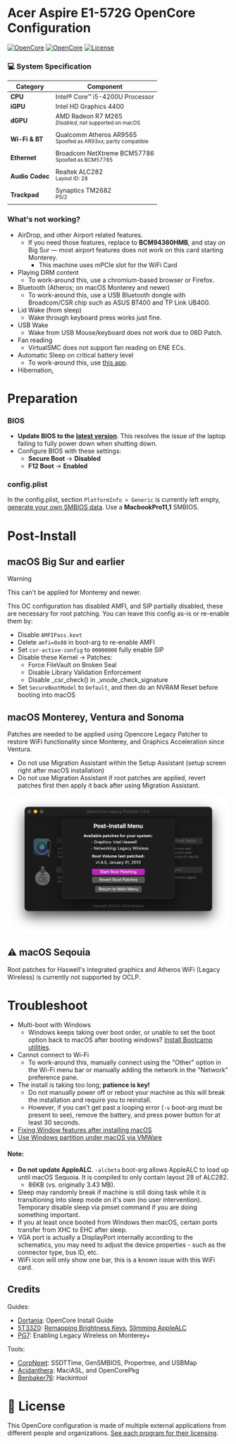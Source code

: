 # Acer Aspire E1-572G OpenCore Configuration


[![OpenCore](https://img.shields.io/badge/OpenCore-1.0.0-blue.svg)](https://github.com/acidanthera/OpenCorePkg)
[![OpenCore](https://img.shields.io/badge/macOS-Sonoma-green.svg)](https://github.com/acidanthera/OpenCorePkg)
[![License](https://img.shields.io/badge/License-MIT-purple.svg)](https://github.com/unitedastronomer/E1-572G-Hackintosh/blob/main/LICENSE.md)<br>

### 💻 System Specification

| Category       | Component                               |
|----------------|-----------------------------------------|
| **CPU**        | Intel® Core™ i5-4200U Processor         |
| **iGPU**       | Intel HD Graphics 4400                |
| **dGPU**       | AMD Radeon R7 M265  <br><sup>_Disabled_, not supported on macOS</sup>        |
| **Wi-Fi & BT** | Qualcomm Atheros AR9565 <br><sup>Spoofed as AR93xx; partly compatible </sup>      |
| **Ethernet**   | Broadcom NetXtreme BCM57786 <br><sup>Spoofed as BCM57785</sup>                           |
| **Audio Codec**| Realtek ALC282<br><sup>Layout ID: 28</sup>                                   |
| **Trackpad**   | Synaptics TM2682 <br><sup>PS/2</sup>                                          |


### What's not working?

- AirDrop, and other Airport related features.
	- If you need those features, replace to **BCM94360HMB**, and stay on Big Sur — most airport features does not work on this card starting Monterey.
		- This machine uses mPCIe slot for the WiFi Card
- Playing DRM content
	- To work-around this, use a chromium-based browser or Firefox.
- Bluetooth (Atheros; on macOS Monterey and newer)
	- To work-around this, use a USB Bluetooth dongle with Broadcom/CSR chip such as ASUS BT400 and TP Link UB400.
- Lid Wake (from sleep)
	- Wake through keyboard press works just fine.
- USB Wake
	- Wake from USB Mouse/keyboard does not work due to 06D Patch.
- Fan reading
	- VirtualSMC does not support fan reading on ENE ECs.
- Automatic Sleep on critical battery level
	- To work-around this, use [this app](https://github.com/HsOjo/SleeperX).
- Hibernation[.](https://github.com/acidanthera/bugtracker/issues/386#issuecomment-503042790)

# Preparation

### BIOS 

*  **Update BIOS to the** [**latest version**](https://www.acer.com/us-en/support/product-support/Aspire_E1-572G). This resolves the issue of the laptop failing to fully power down when shutting down.
* Configure BIOS with these settings:
	* **Secure Boot** &rarr; **Disabled**
	* **F12 Boot** &rarr; **Enabled**

### config.plist

In the config.plist, section <code>PlatformInfo > Generic</code> is currently left empty, [generate your own SMBIOS data](https://github.com/corpnewt/GenSMBIOS). Use a **MacbookPro11,1** SMBIOS.

# Post-Install

## macOS Big Sur and earlier
> [!WARNING]  
> This can't be applied for Monterey and newer.

This OC configuration has disabled AMFI, and SIP partially disabled, these are necessary for root patching.  You can leave this config as-is or re-enable them by:
* Disable `AMFIPass.kext`
* Delete `amfi=0x80` in boot-arg to re-enable AMFI
* Set `csr-active-config` to `00000000` fully enable SIP
 * Disable these Kernel -> Patches:
   * Force FileVault on Broken Seal
   * Disable Library Validation Enforcement
   * Disable _csr_check() in _vnode_check_signature
* Set `SecureBootModel` to `Default`, and then do an NVRAM Reset before booting into macOS


## macOS Monterey, Ventura and Sonoma

Patches are needed to be applied using Opencore Legacy Patcher to restore WiFi functionality since Monterey, and Graphics Acceleration since Ventura. 

 * Do not use Migration Assistant within the Setup Assistant (setup screen right after macOS installation)
 * Do not use Migration Assistant if root patches are applied, revert patches first then apply it back after using Migration Assistant.

<div align="center">
<img align="center" src="./assets/oclp.png" width="600">
</div>


## ⚠️ macOS Seqouia

Root patches for Haswell's integrated graphics and Atheros WiFi (Legacy Wireless) is currently not supported by OCLP.


# Troubleshoot
* Multi-boot with Windows
	* Windows keeps taking over boot order, or unable to set the boot option back to macOS after booting windows? [Install Bootcamp utilities](https://dortania.github.io/OpenCore-Post-Install/multiboot/bootcamp.html#installation).
* Cannot connect to Wi-Fi
	* To work-around this, manually connect using the "Other" option in the Wi-Fi menu bar or manually adding the network in the "Network" preference pane.
* The install is taking too long; **patience is key!**
	* Do not manually power off or reboot your machine as this will break the installation and require you to reinstall.
	* However, if you can't get past a looping error (`-v` boot-arg must be present to see), remove the battery, and press power button for at least 30 seconds. 
* [Fixing Window features after installing macOS](https://github.com/5T33Z0/OC-Little-Translated/blob/main/I_Windows/Windows_fixes.md)
* [Use Windows partition under macOS via VMWare](https://github.com/mackonsti/s145-14iwl/blob/master/Fusion.md)


#### Note:
* **Do not update AppleALC**. `-alcbeta` boot-arg allows AppleALC to load up until macOS Sequoia. It is compiled to only contain layout 28 of ALC282. 
	* 86KB (vs. originally 3.43 MB).
* Sleep may randomly break if machine is still doing task while it is transitioning into sleep mode on it's own (no user intervention). Temporary disable sleep via pmset command if you are doing something important.
* If you at least once booted from Windows then macOS, certain ports transfer from XHC to EHC after sleep.
* VGA port is actually a DisplayPort internally according to the schematics, you may need to adjust the device properties - such as the connector type, bus ID, etc.  
* WiFi icon will only show one bar, this is a known issue with this WiFi card.

## Credits

Guides:
- [Dortania](https://dortania.github.io/OpenCore-Install-Guide/config.plist/haswell.html): OpenCore Install Guide
- [5T33Z0](https://github.com/5T33Z0): [Remapping Brightness Keys](https://github.com/5T33Z0/OC-Little-Translated/blob/main/05_Laptop-specific_Patches/Fixing_Keyboard_Mappings_and_Brightness_Keys/Customizing_ThinkPad_Keyboard_Shortcuts.md), [Slimming AppleALC](https://github.com/5T33Z0/AppleALC-Guides/tree/main/Slimming_AppleALC)
- [PG7](https://www.insanelymac.com/forum/topic/359007-wifi-atheros-monterey-ventura-sonoma-work/): Enabling Legacy Wireless on Monterey+

Tools:
- [CorpNewt](https://github.com/corpnewt/SSDTTime): SSDTTime, GenSMBIOS, Propertree, and USBMap
- [Acidanthera](https://github.com/acidanthera/MaciASL): MaciASL, and OpenCorePkg
- [Benbaker76](https://github.com/benbaker76/Hackintool): Hackintool


# 📜 **License** 

This OpenCore configuration is made of multiple external applications from different people and organizations. [See each program for their licensing](assets/REFERENCE.md).

